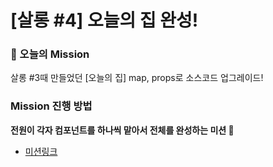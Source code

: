 # [살롱 #4] 오늘의 집 완성!

### 🎯 오늘의 Mission

살롱 #3때 만들었던 [오늘의 집] map, props로 소스코드 업그레이드!

### Mission 진행 방법

**전원이 각자 컴포넌트를 하나씩 맡아서 전체를 완성하는 미션 🎉**

- [미션링크](https://www.notion.so/wecode/4-3d1dfee7a24148a589ce92da16068114)
